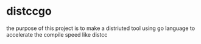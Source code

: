 # distccgo
the purpose of this project is to make a distriuted tool using go language to accelerate the compile speed like distcc
